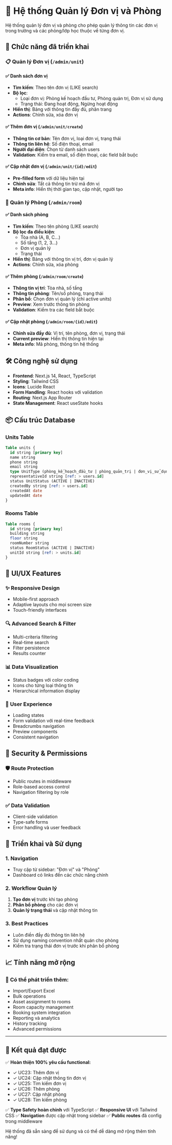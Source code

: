# 🏢 Hệ thống Quản lý Đơn vị và Phòng

Hệ thống quản lý đơn vị và phòng cho phép quản lý thông tin các đơn vị trong trường và các phòng/lớp học thuộc về từng đơn vị.

## 🎯 Chức năng đã triển khai

### 📋 Quản lý Đơn vị (`/admin/unit`)

#### ✅ **Danh sách đơn vị** 
- **Tìm kiếm**: Theo tên đơn vị (LIKE search)
- **Bộ lọc**: 
  - Loại đơn vị: Phòng kế hoạch đầu tư, Phòng quản trị, Đơn vị sử dụng
  - Trạng thái: Đang hoạt động, Ngừng hoạt động
- **Hiển thị**: Bảng với thông tin đầy đủ, phân trang
- **Actions**: Chỉnh sửa, xóa đơn vị

#### ✅ **Thêm đơn vị** (`/admin/unit/create`)
- **Thông tin cơ bản**: Tên đơn vị, loại đơn vị, trạng thái
- **Thông tin liên hệ**: Số điện thoại, email
- **Người đại diện**: Chọn từ danh sách users
- **Validation**: Kiểm tra email, số điện thoại, các field bắt buộc

#### ✅ **Cập nhật đơn vị** (`/admin/unit/{id}/edit`)
- **Pre-filled form** với dữ liệu hiện tại
- **Chỉnh sửa**: Tất cả thông tin trừ mã đơn vị
- **Meta info**: Hiển thị thời gian tạo, cập nhật, người tạo

### 🏪 Quản lý Phòng (`/admin/room`)

#### ✅ **Danh sách phòng**
- **Tìm kiếm**: Theo tên phòng (LIKE search)
- **Bộ lọc đa điều kiện**:
  - Tòa nhà (A, B, C...)
  - Số tầng (1, 2, 3...)
  - Đơn vị quản lý
  - Trạng thái
- **Hiển thị**: Bảng với thông tin vị trí, đơn vị quản lý
- **Actions**: Chỉnh sửa, xóa phòng

#### ✅ **Thêm phòng** (`/admin/room/create`)
- **Thông tin vị trí**: Tòa nhà, số tầng
- **Thông tin phòng**: Tên/số phòng, trạng thái
- **Phân bổ**: Chọn đơn vị quản lý (chỉ active units)
- **Preview**: Xem trước thông tin phòng
- **Validation**: Kiểm tra các field bắt buộc

#### ✅ **Cập nhật phòng** (`/admin/room/{id}/edit`)
- **Chỉnh sửa đầy đủ**: Vị trí, tên phòng, đơn vị, trạng thái
- **Current preview**: Hiển thị thông tin hiện tại
- **Meta info**: Mã phòng, thông tin hệ thống

## 🛠️ Công nghệ sử dụng

- **Frontend**: Next.js 14, React, TypeScript
- **Styling**: Tailwind CSS
- **Icons**: Lucide React
- **Form Handling**: React hooks với validation
- **Routing**: Next.js App Router
- **State Management**: React useState hooks

## 📦 Cấu trúc Database

### Units Table
```sql
Table units {
  id string [primary key]
  name string
  phone string
  email string
  type UnitType (phòng_kế_hoạch_đầu_tư | phòng_quản_trị | đơn_vị_sử_dụng)
  representativeId string [ref: > users.id]
  status UnitStatus (ACTIVE | INACTIVE)
  createdBy string [ref: > users.id]
  createdAt date
  updatedAt date
}
```

### Rooms Table
```sql
Table rooms {
  id string [primary key]
  building string
  floor string
  roomNumber string
  status RoomStatus (ACTIVE | INACTIVE)
  unitId string [ref: > units.id]
}
```

## 🎨 UI/UX Features

### ✨ **Responsive Design**
- Mobile-first approach
- Adaptive layouts cho mọi screen size
- Touch-friendly interfaces

### 🔍 **Advanced Search & Filter**
- Multi-criteria filtering
- Real-time search
- Filter persistence
- Results counter

### 📊 **Data Visualization**
- Status badges với color coding
- Icons cho từng loại thông tin
- Hierarchical information display

### 🚀 **User Experience**
- Loading states
- Form validation với real-time feedback
- Breadcrumbs navigation
- Preview components
- Consistent navigation

## 🔐 Security & Permissions

### 🛡️ **Route Protection**
- Public routes in middleware
- Role-based access control
- Navigation filtering by role

### ✅ **Data Validation**
- Client-side validation
- Type-safe forms
- Error handling và user feedback

## 🚀 Triển khai và Sử dụng

### 1. **Navigation**
- Truy cập từ sidebar: "Đơn vị" và "Phòng"
- Dashboard có links đến các chức năng chính

### 2. **Workflow Quản lý**
1. **Tạo đơn vị** trước khi tạo phòng
2. **Phân bổ phòng** cho các đơn vị
3. **Quản lý trạng thái** và cập nhật thông tin

### 3. **Best Practices**
- Luôn điền đầy đủ thông tin liên hệ
- Sử dụng naming convention nhất quán cho phòng
- Kiểm tra trạng thái đơn vị trước khi phân bổ phòng

## 📈 Tính năng mở rộng

### 🔮 **Có thể phát triển thêm:**
- Import/Export Excel
- Bulk operations
- Asset assignment to rooms
- Room capacity management
- Booking system integration
- Reporting và analytics
- History tracking
- Advanced permissions

---

## 🎉 Kết quả đạt được

✅ **Hoàn thiện 100% yêu cầu functional:**
- ✓ UC23: Thêm đơn vị
- ✓ UC24: Cập nhật thông tin đơn vị  
- ✓ UC25: Tìm kiếm đơn vị
- ✓ UC26: Thêm phòng
- ✓ UC27: Cập nhật phòng
- ✓ UC28: Tìm kiếm phòng

✅ **Type Safety hoàn chỉnh** với TypeScript
✅ **Responsive UI** với Tailwind CSS
✅ **Navigation** được cập nhật trong sidebar
✅ **Public routes** đã config trong middleware

Hệ thống đã sẵn sàng để sử dụng và có thể dễ dàng mở rộng thêm tính năng!
